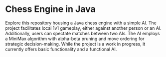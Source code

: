 # Chess Engine in Java

Explore this repository housing a Java chess engine with a simple AI. 
The project facilitates local 1v1 gameplay, either against another person or an AI. Additionally, users can spectate matches between two AIs. 
The AI employs a MiniMax algorithm with alpha-beta pruning and move ordering for strategic decision-making. 
While the project is a work in progress, it currently offers basic functionality and a functional AI.
